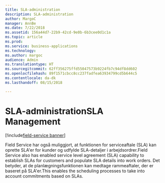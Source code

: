```yaml
---
title: SLA-administration
description: SLA-administration
author: MargoC
manager: AnnBe
ms.date: 7/22/2018
ms.assetid: 156a44d7-22b9-42cd-9e0b-6b3cee0d1c1a
ms.topic: article
ms.prod: 
ms.service: business-applications
ms.technology: 
ms.author: margoc
audience: Admin
ms.translationtype: HT
ms.sourcegitcommit: 62ff356275ffd55047573b9224fb7c94df8dd602
ms.openlocfilehash: 89f1571cbcc8cc237fadfea63934799cd5b644c5
ms.contentlocale: da-dk
ms.lasthandoff: 08/15/2018

---
```

#  <a name="sla-management"></a><span data-ttu-id="97334-103">SLA-administration</span><span class="sxs-lookup"><span data-stu-id="97334-103">SLA Management</span></span>

[!include[field-service banner](../../includes/field-service.md)]




<span data-ttu-id="97334-104">Field Service har også muliggjort, at funktionen for serviceaftale (SLA) kan oprette SLA'er for kunder og udfylde SLA-detaljer i arbejdsordrer.</span><span class="sxs-lookup"><span data-stu-id="97334-104">Field Service also has enabled service level agreement (SLA) capability to establish SLAs for customers and populate SLA details into work orders.</span></span> <span data-ttu-id="97334-105">Det betyder, at de planlægningsfunktionen kan medtage rammeaftaler, der er baseret på SLA'er.</span><span class="sxs-lookup"><span data-stu-id="97334-105">This enables the scheduling processes to take into account commitments based on SLAs.</span></span>



